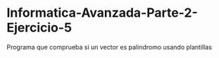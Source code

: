 # Informatica-Avanzada-Parte-2-Ejercicio-5
Programa que comprueba si un vector es palindromo usando plantillas
